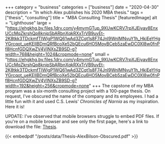 +++
category = "business"
categories = ["business"]
date = "2020-04-30"
description = "In which Alex publishes his 2020 MBA thesis."
tags = ["thesis", "consulting"]
title = "MBA Consulting Thesis"
[featuredImage]
  alt = "Lighthouse"
  large = "https://ehgkhg.by.files.1drv.com/y4mvmGTup_9XUwKCRV7rpXJEjyav8EnxUCcMqZkrshQp8knipSbARbnXqkRXxTrVB9uvEt-2K8tkk3TDckmfTIWIgP1WQ61wAd3ZCqt1s8F74JnI9WnIMNvuY1h_HkiEeYHgYGrcqot_ueKEIIBDmQRfBcoXe52bQEcu6HO5MoyBCeb5zaEwDC0XI8w0fnPf8HcnfGDQXwZV4VINXsZB9SD-g?width=768&height=1024&cropmode=none"
  small = "https://ehgkhg.by.files.1drv.com/y4mvmGTup_9XUwKCRV7rpXJEjyav8EnxUCcMqZkrshQp8knipSbARbnXqkRXxTrVB9uvEt-2K8tkk3TDckmfTIWIgP1WQ61wAd3ZCqt1s8F74JnI9WnIMNvuY1h_HkiEeYHgYGrcqot_ueKEIIBDmQRfBcoXe52bQEcu6HO5MoyBCeb5zaEwDC0XI8w0fnPf8HcnfGDQXwZV4VINXsZB9SD-g?width=192&height=256&cropmode=none"
+++
The capstone of my MBA program was a six-month consulting project with a 100-page thesis. On request, I've obscured the
name of the company and its employees. I had a little fun with it and used C.S. Lewis' _Chronicles of Narnia_ as my
inspiration. Here it is!

UPDATE: I've observed that mobile browsers struggle to embed PDF files. If you're on a mobile browser and see only the first page, here's a link to download the file:
<a href="../data/Thesis-AlexBilson-Obscured.pdf">Thesis</a>.

{{< embedpdf "/posts/data/Thesis-AlexBilson-Obscured.pdf" >}}
